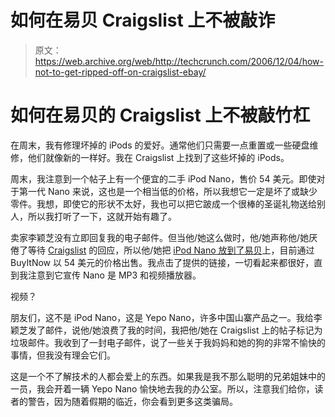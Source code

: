 # 如何在易贝 Craigslist 上不被敲诈

> 原文：<https://web.archive.org/web/http://techcrunch.com/2006/12/04/how-not-to-get-ripped-off-on-craigslist-ebay/>

# 如何在易贝的 Craigslist 上不被敲竹杠

在周末，我有修理坏掉的 iPods 的爱好。通常他们只需要一点重置或一些硬盘维修，他们就像新的一样好。我在 Craigslist 上找到了这些坏掉的 iPods。

周末，我注意到一个帖子上有一个便宜的二手 iPod Nano，售价 54 美元。即使对于第一代 Nano 来说，这也是一个相当低的价格，所以我想它一定是坏了或缺少零件。我想，即使它的形状不太好，我也可以把它跛成一个很棒的圣诞礼物送给别人，所以我打听了一下，这就开始有趣了。

卖家李颖芝没有立即回复我的电子邮件。但当他/她这么做时，他/她声称他/她厌倦了等待 [Craigslist](https://web.archive.org/web/20200806005441/https://crunchbase.com/organization/craigslist) 的回应，所以他/她把 [iPod Nano 放到了易贝](https://web.archive.org/web/20200806005441/http://cgi.ebay.com/2GB-MP3-MP4-AUDIO-VIDEO-PLAYER-IPOD-NANO-ARMBAND-CASE_W0QQitemZ330057219564QQihZ014QQcategoryZ73839QQrdZ1QQcmdZViewItem)上，目前通过 BuyItNow 以 54 美元的价格出售。我点击了提供的链接，一切看起来都很好，直到我注意到它宣传 Nano 是 MP3 和视频播放器。

视频？

朋友们，这不是 iPod Nano，这是 Yepo Nano，许多中国山寨产品之一。我给李颖芝发了邮件，说他/她浪费了我的时间，我把他/她在 Craigslist 上的帖子标记为垃圾邮件。我收到了一封电子邮件，说了一些关于我妈妈和她的狗的非常不愉快的事情，但我没有理会它们。

这是一个不了解技术的人都会爱上的东西。如果我是我不那么聪明的兄弟姐妹中的一员，我会开着一辆 Yepo Nano 愉快地去我的办公室。所以，注意我们给你，读者的警告，因为随着假期的临近，你会看到更多这类骗局。